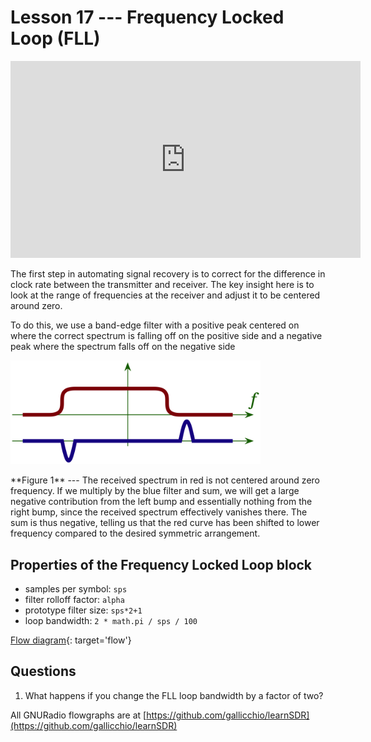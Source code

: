 # Lesson 17 --- Frequency Locked Loop (FLL)


<iframe width="560" height="315" src="https://www.youtube.com/embed/jJHnJtcKW0M" title="YouTube video player" frameborder="0" allow="accelerometer; autoplay; clipboard-write; encrypted-media; gyroscope; picture-in-picture" allowfullscreen></iframe>

The first step in automating signal recovery is to correct for the difference in clock rate between the transmitter and receiver. The key insight here is to look at the range of frequencies at the receiver and adjust it to be centered around zero.

To do this, we use a band-edge filter with a positive peak centered on where the correct spectrum is falling off on the positive side and a negative peak where the spectrum falls off on the negative side

<p class="center"><img src="figs/scale.png" alt="Band-edge filter" style="width:400px;"></p>

<p class="mycap" markdown="1">
**Figure 1** --- The received spectrum in red is not centered around zero frequency. If we multiply by the blue filter and sum, we will get a large negative contribution from the left bump and essentially nothing from the right bump, since the received spectrum effectively vanishes there. The sum is thus negative, telling us that the red curve has been shifted to lower frequency compared to the desired symmetric arrangement.
</p>


## Properties of the Frequency Locked Loop block
- samples per symbol: `sps`
- filter rolloff factor: `alpha`
- prototype filter size: `sps*2+1`
- loop bandwidth: `2 * math.pi / sps / 100`

[Flow diagram](figs/flow/FLL.png){: target='flow'}

## Questions

1. What happens if you change the FLL loop bandwidth by a factor of two?


All GNURadio flowgraphs are at [https://github.com/gallicchio/learnSDR](https://github.com/gallicchio/learnSDR)


